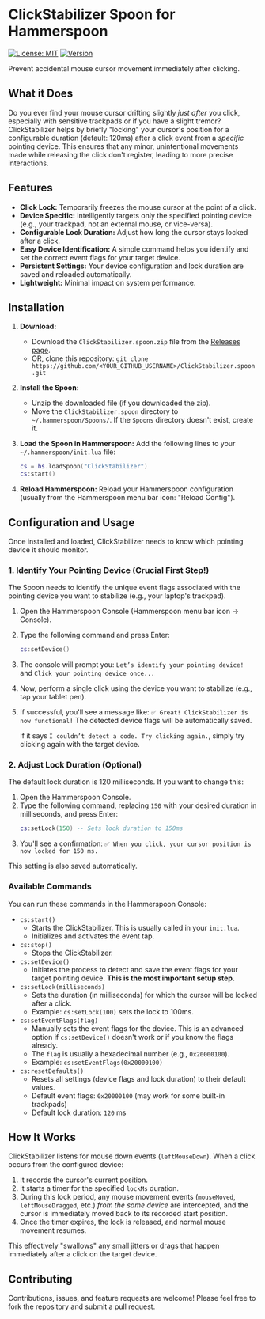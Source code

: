 # ClickStabilizer Spoon for Hammerspoon

[![License: MIT](https://img.shields.io/badge/License-MIT-yellow.svg)](https://opensource.org/licenses/MIT)
[![Version](https://img.shields.io/badge/version-1.0-blue.svg)](https://github.com/<YOUR_GITHUB_USERNAME>/ClickStabilizer.spoon) <!-- Replace with your actual repo link -->

Prevent accidental mouse cursor movement immediately after clicking.

## What it Does

Do you ever find your mouse cursor drifting slightly *just after* you click, especially with sensitive trackpads or if you have a slight tremor? ClickStabilizer helps by briefly "locking" your cursor's position for a configurable duration (default: 120ms) after a click event from a *specific* pointing device. This ensures that any minor, unintentional movements made while releasing the click don't register, leading to more precise interactions.

## Features

*   **Click Lock:** Temporarily freezes the mouse cursor at the point of a click.
*   **Device Specific:** Intelligently targets only the specified pointing device (e.g., your trackpad, not an external mouse, or vice-versa).
*   **Configurable Lock Duration:** Adjust how long the cursor stays locked after a click.
*   **Easy Device Identification:** A simple command helps you identify and set the correct event flags for your target device.
*   **Persistent Settings:** Your device configuration and lock duration are saved and reloaded automatically.
*   **Lightweight:** Minimal impact on system performance.

## Installation

1.  **Download:**
    *   Download the `ClickStabilizer.spoon.zip` file from the [Releases page](https://github.com/<YOUR_GITHUB_USERNAME>/ClickStabilizer.spoon/releases). <!-- Replace with your actual repo link -->
    *   OR, clone this repository: `git clone https://github.com/<YOUR_GITHUB_USERNAME>/ClickStabilizer.spoon.git` <!-- Replace with your actual repo link -->

2.  **Install the Spoon:**
    *   Unzip the downloaded file (if you downloaded the zip).
    *   Move the `ClickStabilizer.spoon` directory to `~/.hammerspoon/Spoons/`. If the `Spoons` directory doesn't exist, create it.

3.  **Load the Spoon in Hammerspoon:**
    Add the following lines to your `~/.hammerspoon/init.lua` file:

    ```lua
    cs = hs.loadSpoon("ClickStabilizer")
    cs:start()
    ```

4.  **Reload Hammerspoon:**
    Reload your Hammerspoon configuration (usually from the Hammerspoon menu bar icon: "Reload Config").

## Configuration and Usage

Once installed and loaded, ClickStabilizer needs to know which pointing device it should monitor.

### 1. Identify Your Pointing Device (Crucial First Step!)

The Spoon needs to identify the unique event flags associated with the pointing device you want to stabilize (e.g., your laptop's trackpad).

1.  Open the Hammerspoon Console (Hammerspoon menu bar icon -> Console).
2.  Type the following command and press Enter:
    ```lua
    cs:setDevice()
    ```
3.  The console will prompt you: `Let’s identify your pointing device!` and `Click your pointing device once...`
4.  Now, perform a single click using the device you want to stabilize (e.g., tap your tablet pen).
5.  If successful, you'll see a message like: `✅ Great! ClickStabilizer is now functional!`
    The detected device flags will be automatically saved.

    If it says `I couldn’t detect a code. Try clicking again.`, simply try clicking again with the target device.

### 2. Adjust Lock Duration (Optional)

The default lock duration is 120 milliseconds. If you want to change this:

1.  Open the Hammerspoon Console.
2.  Type the following command, replacing `150` with your desired duration in milliseconds, and press Enter:
    ```lua
    cs:setLock(150) -- Sets lock duration to 150ms
    ```
3.  You'll see a confirmation: `✅ When you click, your cursor position is now locked for 150 ms.`

This setting is also saved automatically.

### Available Commands

You can run these commands in the Hammerspoon Console:

*   `cs:start()`
    *   Starts the ClickStabilizer. This is usually called in your `init.lua`.
    *   Initializes and activates the event tap.
*   `cs:stop()`
    *   Stops the ClickStabilizer.
*   `cs:setDevice()`
    *   Initiates the process to detect and save the event flags for your target pointing device. **This is the most important setup step.**
*   `cs:setLock(milliseconds)`
    *   Sets the duration (in milliseconds) for which the cursor will be locked after a click.
    *   Example: `cs:setLock(100)` sets the lock to 100ms.
*   `cs:setEventFlags(flag)`
    *   Manually sets the event flags for the device. This is an advanced option if `cs:setDevice()` doesn't work or if you know the flags already.
    *   The `flag` is usually a hexadecimal number (e.g., `0x20000100`).
    *   Example: `cs:setEventFlags(0x20000100)`
*   `cs:resetDefaults()`
    *   Resets all settings (device flags and lock duration) to their default values.
    *   Default event flags: `0x20000100` (may work for some built-in trackpads)
    *   Default lock duration: `120` ms

## How It Works

ClickStabilizer listens for mouse down events (`leftMouseDown`). When a click occurs from the configured device:
1.  It records the cursor's current position.
2.  It starts a timer for the specified `lockMs` duration.
3.  During this lock period, any mouse movement events (`mouseMoved`, `leftMouseDragged`, etc.) *from the same device* are intercepted, and the cursor is immediately moved back to its recorded start position.
4.  Once the timer expires, the lock is released, and normal mouse movement resumes.

This effectively "swallows" any small jitters or drags that happen immediately after a click on the target device.


## Contributing

Contributions, issues, and feature requests are welcome! Please feel free to fork the repository and submit a pull request.